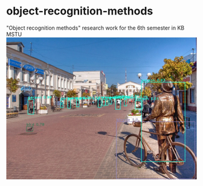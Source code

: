 # object-recognition-methods
"Object recognition methods" research work for the 6th semester in KB MSTU 
![alt text](https://github.com/sun-demon/object-recognition-methods/blob/main/out/detected_objects.jpg?raw=true)
